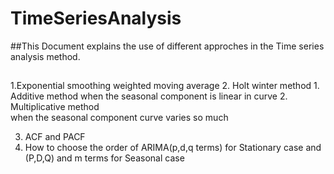 # TimeSeriesAnalysis

##This Document explains the use of different approches in the Time series analysis method.
##
1.Exponential smoothing weighted moving average
2. Holt winter method
    1. Additive method
        when the seasonal component is linear in curve
    2. Multiplicative method    
        when the seasonal component curve varies so much
        
3. ACF and PACF
4. How to choose the order of ARIMA(p,d,q terms) for Stationary case and (P,D,Q) and m terms for Seasonal case
